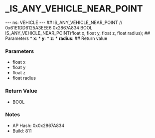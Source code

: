# _IS_ANY_VEHICLE_NEAR_POINT

--- ns: VEHICLE --- ## IS_ANY_VEHICLE_NEAR_POINT  // 0x61E1DD6125A3EEE6 0x2867A834 BOOL IS_ANY_VEHICLE_NEAR_POINT(float x, float y, float z, float radius);   ## Parameters * **x**: * **y**: * **z**: * **radius**:  ## Return value

### Parameters
* float x
* float y
* float z
* float radius

### Return Value
* BOOL

### Notes
* AP Hash: 0x0x2867A834
* Build: 811

